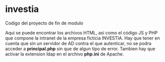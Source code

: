# investia
Codigo del proyecto de fin de modulo

Aqui se puede encontrar los archivos HTML, asi como el código JS y PHP que compone la intranet de la empresa ficticia INVESTIA.
Hay que tener en cuenta que sin un servidor de AD contra el que autenticar, no se podra acceder a **principal.php** sin que de algun tipo de error.
Tambien hay que activar la extension ldap en el archivo **php.ini** de Apache.
